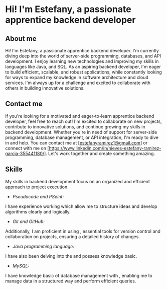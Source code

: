 # Hi! I'm Estefany, a passionate apprentice backend developer

## About me

Hi! I'm Estefany, a passionate apprentice backend developer. I'm currently diving deep into the world of server-side programming, databases, and API development. I enjoy learning new technologies and improving my skills in languages like Java, and SQL. As an aspiring backend developer, I'm eager to build efficient, scalable, and robust applications, while constantly looking for ways to expand my knowledge in software architecture and cloud services. I'm always up for a challenge and excited to collaborate with others in building innovative solutions.

## Contact me

If you're looking for a motivated and eager-to-learn apprentice backend developer, feel free to reach out! I'm excited to collaborate on new projects, contribute to innovative solutions, and continue growing my skills in backend development. Whether you're in need of support for server-side programming, database management, or API integration, I'm ready to dive in and help. You can contact me at [estefanyramirez1@gmail.com] or connect with me on [https://www.linkedin.com/in/nieves-estefany-ramirez-garcia-355441180/]. Let's work together and create something amazing.

## Skills

My skills in backend development focus on an organized and efficient approach to project execution.

- *Pseudocode and PSeInt:*

I have experience working which allow me to structure ideas and develop algorithms clearly and logically.

- *Git and GitHub:*

Additionally, I am proficient in using , essential tools for version control and collaboration on projects, ensuring a detailed history of changes.

- *Java programming language:*

I have also been delving into the and possess knowledge basic.

- *MySQL:*

I have knowledge basic of database management with , enabling me to manage data in a structured way and perform efficient queries.
